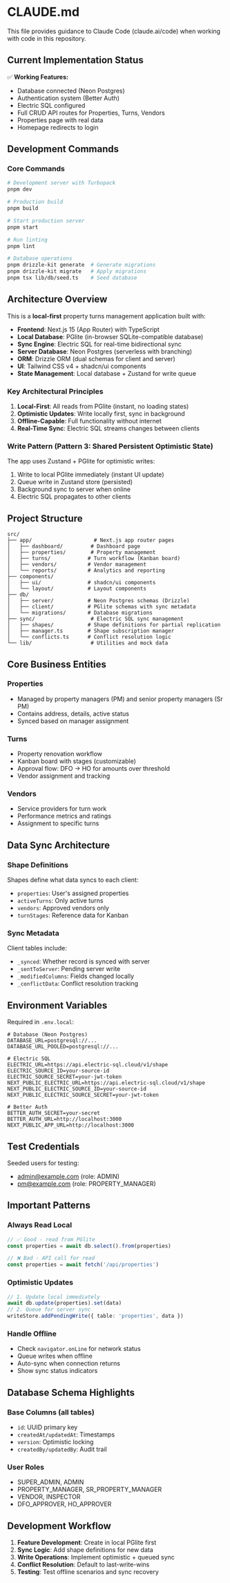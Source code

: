 # CLAUDE.md

This file provides guidance to Claude Code (claude.ai/code) when working with code in this repository.

## Current Implementation Status
✅ **Working Features:**
- Database connected (Neon Postgres)
- Authentication system (Better Auth)
- Electric SQL configured
- Full CRUD API routes for Properties, Turns, Vendors
- Properties page with real data
- Homepage redirects to login

## Development Commands

### Core Commands
```bash
# Development server with Turbopack
pnpm dev

# Production build
pnpm build

# Start production server
pnpm start

# Run linting
pnpm lint

# Database operations
pnpm drizzle-kit generate  # Generate migrations
pnpm drizzle-kit migrate   # Apply migrations
pnpm tsx lib/db/seed.ts    # Seed database
```

## Architecture Overview

This is a **local-first** property turns management application built with:

- **Frontend**: Next.js 15 (App Router) with TypeScript
- **Local Database**: PGlite (in-browser SQLite-compatible database)
- **Sync Engine**: Electric SQL for real-time bidirectional sync
- **Server Database**: Neon Postgres (serverless with branching)
- **ORM**: Drizzle ORM (dual schemas for client and server)
- **UI**: Tailwind CSS v4 + shadcn/ui components
- **State Management**: Local database + Zustand for write queue

### Key Architectural Principles

1. **Local-First**: All reads from PGlite (instant, no loading states)
2. **Optimistic Updates**: Write locally first, sync in background
3. **Offline-Capable**: Full functionality without internet
4. **Real-Time Sync**: Electric SQL streams changes between clients

### Write Pattern (Pattern 3: Shared Persistent Optimistic State)

The app uses Zustand + PGlite for optimistic writes:
1. Write to local PGlite immediately (instant UI update)
2. Queue write in Zustand store (persisted)
3. Background sync to server when online
4. Electric SQL propagates to other clients

## Project Structure

```
src/
├── app/                    # Next.js app router pages
│   ├── dashboard/         # Dashboard page
│   ├── properties/        # Property management
│   ├── turns/            # Turn workflow (Kanban board)
│   ├── vendors/          # Vendor management
│   └── reports/          # Analytics and reporting
├── components/
│   ├── ui/               # shadcn/ui components
│   └── layout/           # Layout components
├── db/
│   ├── server/           # Neon Postgres schemas (Drizzle)
│   ├── client/           # PGlite schemas with sync metadata
│   └── migrations/       # Database migrations
├── sync/                  # Electric SQL sync management
│   ├── shapes/           # Shape definitions for partial replication
│   ├── manager.ts        # Shape subscription manager
│   └── conflicts.ts      # Conflict resolution logic
└── lib/                   # Utilities and mock data
```

## Core Business Entities

### Properties
- Managed by property managers (PM) and senior property managers (Sr PM)
- Contains address, details, active status
- Synced based on manager assignment

### Turns
- Property renovation workflow
- Kanban board with stages (customizable)
- Approval flow: DFO → HO for amounts over threshold
- Vendor assignment and tracking

### Vendors
- Service providers for turn work
- Performance metrics and ratings
- Assignment to specific turns

## Data Sync Architecture

### Shape Definitions
Shapes define what data syncs to each client:
- `properties`: User's assigned properties
- `activeTurns`: Only active turns
- `vendors`: Approved vendors only
- `turnStages`: Reference data for Kanban

### Sync Metadata
Client tables include:
- `_synced`: Whether record is synced with server
- `_sentToServer`: Pending server write
- `_modifiedColumns`: Fields changed locally
- `_conflictData`: Conflict resolution tracking

## Environment Variables

Required in `.env.local`:
```env
# Database (Neon Postgres)
DATABASE_URL=postgresql://...
DATABASE_URL_POOLED=postgresql://...

# Electric SQL
ELECTRIC_URL=https://api.electric-sql.cloud/v1/shape
ELECTRIC_SOURCE_ID=your-source-id
ELECTRIC_SOURCE_SECRET=your-jwt-token
NEXT_PUBLIC_ELECTRIC_URL=https://api.electric-sql.cloud/v1/shape
NEXT_PUBLIC_ELECTRIC_SOURCE_ID=your-source-id
NEXT_PUBLIC_ELECTRIC_SOURCE_SECRET=your-jwt-token

# Better Auth
BETTER_AUTH_SECRET=your-secret
BETTER_AUTH_URL=http://localhost:3000
NEXT_PUBLIC_APP_URL=http://localhost:3000
```

## Test Credentials

Seeded users for testing:
- admin@example.com (role: ADMIN)
- pm@example.com (role: PROPERTY_MANAGER)

## Important Patterns

### Always Read Local
```typescript
// ✅ Good - read from PGlite
const properties = await db.select().from(properties)

// ❌ Bad - API call for read
const properties = await fetch('/api/properties')
```

### Optimistic Updates
```typescript
// 1. Update local immediately
await db.update(properties).set(data)
// 2. Queue for server sync
writeStore.addPendingWrite({ table: 'properties', data })
```

### Handle Offline
- Check `navigator.onLine` for network status
- Queue writes when offline
- Auto-sync when connection returns
- Show sync status indicators

## Database Schema Highlights

### Base Columns (all tables)
- `id`: UUID primary key
- `createdAt/updatedAt`: Timestamps
- `version`: Optimistic locking
- `createdBy/updatedBy`: Audit trail

### User Roles
- SUPER_ADMIN, ADMIN
- PROPERTY_MANAGER, SR_PROPERTY_MANAGER
- VENDOR, INSPECTOR
- DFO_APPROVER, HO_APPROVER

## Development Workflow

1. **Feature Development**: Create in local PGlite first
2. **Sync Logic**: Add shape definitions for new data
3. **Write Operations**: Implement optimistic + queued sync
4. **Conflict Resolution**: Default to last-write-wins
5. **Testing**: Test offline scenarios and sync recovery